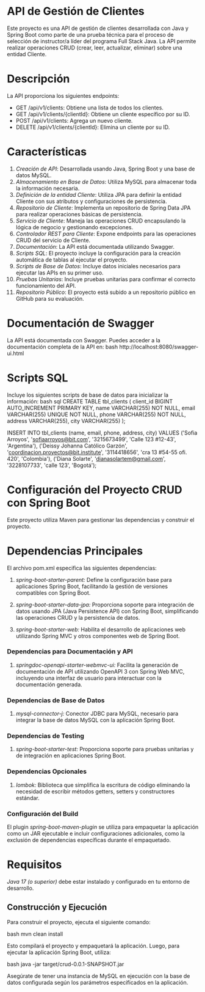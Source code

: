 # API de Gestión de Clientes

Este proyecto es una API de gestión de clientes desarrollada con Java y Spring Boot como parte de una prueba técnica para el proceso de selección de instructor/a líder del programa Full Stack Java. La API permite realizar operaciones CRUD (crear, leer, actualizar, eliminar) sobre una entidad Cliente.

# Descripción

La API proporciona los siguientes endpoints:

- GET /api/v1/clients: Obtiene una lista de todos los clientes.
- GET /api/v1/clients/{clientId}: Obtiene un cliente específico por su ID.
- POST /api/v1/clients: Agrega un nuevo cliente.
- DELETE /api/v1/clients/{clientId}: Elimina un cliente por su ID.

# Características

1. *Creación de API*: Desarrollada usando Java, Spring Boot y una base de datos MySQL.
2. *Almacenamiento en Base de Datos*: Utiliza MySQL para almacenar toda la información necesaria.
3. *Definición de la entidad Cliente*: Utiliza JPA para definir la entidad Cliente con sus atributos y configuraciones de persistencia.
4. *Repositorio de Cliente*: Implementa un repositorio de Spring Data JPA para realizar operaciones básicas de persistencia.
5. *Servicio de Cliente*: Maneja las operaciones CRUD encapsulando la lógica de negocio y gestionando excepciones.
6. *Controlador REST para Cliente*: Expone endpoints para las operaciones CRUD del servicio de Cliente.
7. *Documentación*: La API está documentada utilizando Swagger.
8. *Scripts SQL*: El proyecto incluye la configuración para la creación automática de tablas al ejecutar el proyecto.
9. *Scripts de Base de Datos*: Incluye datos iniciales necesarios para ejecutar las APIs en su primer uso.
10. *Pruebas Unitarias*: Incluye pruebas unitarias para confirmar el correcto funcionamiento del API.
11. *Repositorio Público*: El proyecto está subido a un repositorio público en GitHub para su evaluación.

# Documentación de Swagger

La API está documentada con Swagger. Puedes acceder a la documentación completa de la API en:
bash
http://localhost:8080/swagger-ui.html

# Scripts SQL
Incluye los siguientes scripts de base de datos para inicializar la información:
bash
sql
CREATE TABLE tbl_clients (
    client_id BIGINT AUTO_INCREMENT PRIMARY KEY,
    name VARCHAR(255) NOT NULL,
    email VARCHAR(255) UNIQUE NOT NULL,
    phone VARCHAR(255) NOT NULL,
    address VARCHAR(255),
    city VARCHAR(255)
);

INSERT INTO tbl_clients (name, email, phone, address, city) VALUES
('Sofia Arroyos', 'sofiaarroyos@bit.com', '3215673499', 'Calle 123 #12-43', 'Argentina'),
('Deissy Johanna Católico Garzón', 'coordinacion.proyectos@bit.institute', '3114418656', 'cra 13 #54-55 ofi. 420', 'Colombia'),
('Diana Solarte', 'dianasolartem@gmail.com', '3228107733', 'calle 123', 'Bogotá');

# Configuración del Proyecto CRUD con Spring Boot
Este proyecto utiliza Maven para gestionar las dependencias y construir el proyecto.

# Dependencias Principales
El archivo pom.xml especifica las siguientes dependencias:
1. *spring-boot-starter-parent:*  Define la configuración base para aplicaciones Spring Boot, facilitando la gestión de versiones compatibles con Spring Boot.
 
2. *spring-boot-starter-data-jpa:* Proporciona soporte para integración de datos usando JPA (Java Persistence API) con Spring Boot, simplificando las operaciones CRUD y la persistencia de datos.

3. *spring-boot-starter-web:* Habilita el desarrollo de aplicaciones web utilizando Spring MVC y otros componentes web de Spring Boot.

### Dependencias para Documentación y API
1. *springdoc-openapi-starter-webmvc-ui:* Facilita la generación de documentación de API utilizando OpenAPI 3 con Spring Web MVC, incluyendo una interfaz de usuario para interactuar con la documentación generada.
### Dependencias de Base de Datos
1. *mysql-connector-j:* Conector JDBC para MySQL, necesario para integrar la base de datos MySQL con la aplicación Spring Boot.
### Dependencias de Testing
1. *spring-boot-starter-test:* Proporciona soporte para pruebas unitarias y de integración en aplicaciones Spring Boot.
### Dependencias Opcionales
1. *lombok:* Biblioteca que simplifica la escritura de código eliminando la necesidad de escribir métodos getters, setters y constructores estándar.
### Configuración del Build
El plugin *spring-boot-maven-plugin* se utiliza para empaquetar la aplicación como un JAR ejecutable e incluir configuraciones adicionales, como la exclusión de dependencias específicas durante el empaquetado.


# Requisitos
*Java 17 (o superior)* debe estar instalado y configurado en tu entorno de desarrollo.
## Construcción y Ejecución
Para construir el proyecto, ejecuta el siguiente comando:

bash
mvn clean install

Esto compilará el proyecto y empaquetará la aplicación. Luego, para ejecutar la aplicación Spring Boot, utiliza:

bash
java -jar target/crud-0.0.1-SNAPSHOT.jar

Asegúrate de tener una instancia de MySQL en ejecución con la base de datos configurada según los parámetros especificados en la aplicación.
